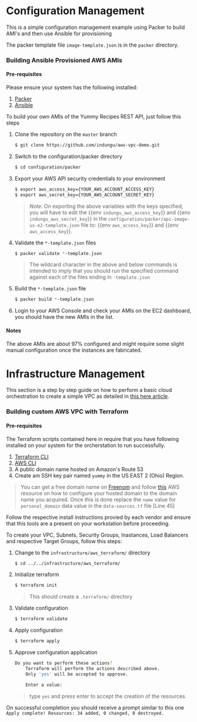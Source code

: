 # Configuration Management

This is a simple configuration management example using Packer to build AMI's and then use Ansible for provisioning

The packer template file `image-template.json` is in the `packer` directory.

### Building Ansible Provisioned AWS AMIs

#### Pre-requisites
Please ensure your system has the following installed:
1. [Packer](https://www.packer.io/docs/install/index.html)
2. [Ansible](https://docs.ansible.com/ansible/2.4/intro_installation.html)

To build your own AMIs of the Yummy Recipes REST API, just follow this steps

1. Clone the repository on the `master` branch
    ```bash
    $ git clone https://github.com/indungu/aws-vpc-demo.git 
    ```
2. Switch to the configuration/packer directory
    ```bash
    $ cd configuration/packer
    ```
3. Export your AWS API security credentials to your environment
    ```bash
    $ export aws_access_key={YOUR_AWS_ACCOUNT_ACCESS_KEY}
    $ export aws_secret_key={YOUR_AWS_ACCOUNT_SECRET_KEY}
    ```
    > _Note_: On exporting the above variables with the keys specified, you will have to edit the {{env `indungu_aws_access_key`}} and {{env `indungu_aws_secret_key`}} in the `configuration/packer/api-image-us-e2-template.json` file to: {{env `aws_access_key`}} and {{env `aws_access_key`}}.
4. Validate the `*-template.json` files
    ```bash
    $ packer validate *-template.json
    ```

    > The wildcard character in the above and below commands is intended to imply that you should run the specified command against each of the files ending in `-template.json`
5. Build the `*-template.json` file
    ```bash
    $ packer build *-template.json
    ```
6. Login to your AWS Console and check your AMIs on the EC2 dashboard, you should have the new AMIs in the list.

#### Notes
The above AMIs are about 97% configured and might require some slight manual configuration once the instances are fabricated.

# Infrastructure Management

This section is a step by step guide on how to perform a basic cloud orchestration to create a simple VPC as detailed in [this here article](https://medium.com/@isaacndungu/immutable-infrastructure-with-terraform-on-aws-523336c1395a).

### Building custom AWS VPC with Terraform

#### Pre-requisites

The Terraform scripts contained here in require that you have following installed on your system for the orcherstation to run successfully.

1. [Terraform CLI](https://www.terraform.io/docs/commands/index.html)
2. [AWS CLI](https://docs.aws.amazon.com/cli/latest/userguide/cli-chap-welcome.html)
3. A public domain name hosted on Amazon's Route 53
4. Create am SSH key pair named `yummy` in the US EAST 2 (Ohio) Region.

> You can get a free domain name on [Freenom](http://www.freenom.com/) and follow [this](https://docs.aws.amazon.com/AmazonS3/latest/dev/website-hosting-custom-domain-walkthrough.html) AWS
resource on how to configure your hosted domain to the domain name you acquired.
Once this is done replace the `name` value for `personal_domain` data value in the `data-sources.tf` file [Line 45]

Follow the respective install instructions provied by each vendor and ensure that this tools are a present on your workstation before proceeding.

To create your VPC, Subnets, Security Groups, Inastances, Load Balancers and respective Target Groups, follow this steps:

1. Change to the `infrastructure/aws_terraform/` directory
    ```bash
    $ cd ../../infrastructure/aws_terraform/
    ```
2. Initialize terraform
    ```bash
    $ terraform init
    ```
    
    > This should create a `.terraform/` directory
3. Validate configuration 
    ```bash
    $ terraform validate
    ```
3. Apply configuration 
    ```bash
    $ terraform apply
    ```

4. Approve configuration application
    ```bash
    Do you want to perform these actions?
        Terraform will perform the actions described above.
        Only 'yes' will be accepted to approve.

        Enter a value:
    ```

    > type `yes` and press enter to accept the creation of the resources

On successful completion you should receive a prompt similar to this one
`Apply complete! Resources: 34 added, 0 changed, 0 destroyed.`

